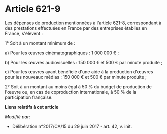 # Article 621-9

Les dépenses de production mentionnées à l'article 621-8, correspondant à des prestations effectuées en France par des
entreprises établies en France, s'élèvent :

1° Soit à un montant minimum de :

a) Pour les œuvres cinématographiques : 1 000 000 € ;

b) Pour les œuvres audiovisuelles : 150 000 € et 500 € par minute produite ;

c) Pour les œuvres ayant bénéficié d'une aide à la production d'œuvres pour les nouveaux médias : 150 000 € et 500 € par
minute produite ;

2° Soit à un montant au moins égal à 50 % du budget de production de l'œuvre ou, en cas de coproduction internationale, à 50
% de la participation française.

**Liens relatifs à cet article**

_Modifié par_:

  - Délibération n°2017/CA/15 du 29 juin 2017 - art. 42, v. init.
